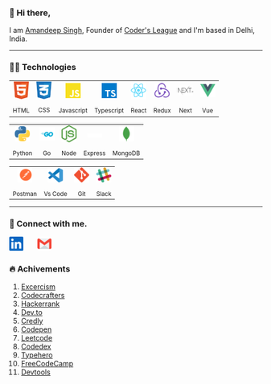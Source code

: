 
### 👋 Hi there, 
I am <a href="https://singhamandeep007.github.io/">Amandeep Singh</a>, Founder of <a href="https://codersleague.onrender.com/">Coder's League</a> and I'm based in Delhi, India. 


---

### 👩‍💻 Technologies

<table >
	<tr align="center">
		<td>
			<img src="/.github/icons/html.svg" width="30"/>
		</td>
                <td>
			<img src="/.github/icons/css.svg" width="30"/>
		</td>
		<td >
			<img src="/.github/icons/javascript.svg" width="30"/>
		</td>
		<td>
			<img src="/.github/icons/typescript.svg" width="30"/>
		</td>
		<td >
			<img src="/.github/icons/react.svg" width="30"/>
		</td>	
		<td >
			<img src="/.github/icons/redux.svg" width="30"/>
		</td>
		<td >
			<img src="/.github/icons/nextjs.svg" width="30"/>
		</td>
		<td >
			<img src="/.github/icons/vue-js.svg" width="30"/>
		</td>
    </tr>
    <tr align="center" >
	<td><sub>HTML</sub></td>
	<td><sub>CSS<sub></td>
    	<td><sub>Javascript</sub></td>
    	<td><sub>Typescript</sub></td>
    	<td><sub>React</sub></td>
	<td><sub>Redux</sub></td>
	<td><sub>Next</sub></td>
	<td><sub>Vue</sub></td>
    </tr>
</table>
<table >
	<tr align="center">
		<td >
			<img src="/.github/icons/python.svg" width="30"/>
		</td>
		<td >
			<img src="/.github/icons/golang.svg" width="30"/>
		</td>
		<td >
			<img src="/.github/icons/nodejs.svg" width="30"/>
		</td>
		<td >
			<img src="/.github/icons/express.svg" width="30"/>
		</td>
		<td>
			<img src="/.github/icons/mongodb.svg" width="30"/>
		</td>
	</tr>
	<tr align="center">
		<td><sub>Python</sub></td>
		<td><sub>Go</sub></td>
		<td><sub>Node</sub></td>
		<td><sub>Express</sub></td>
		<td><sub>MongoDB</sub></td>
	</tr>
</table>
<table >
	<tr align="center">
		<td >
			<img src="/.github/icons/postman.svg" width="30"/>
		</td>
		<td >
			<img src="/.github/icons/visual-studio-code.svg" width="30"/>
		</td>
		<td>
			<img src="/.github/icons/git.svg" width="30"/>
		</td>
		<td>
			<img src="/.github/icons/slack.svg" width="30"/>
		</td>
	</tr>
	<tr align="center">
		<td><sub>Postman</sub></td>
		<td><sub>Vs Code</sub></td>
		<td><sub>Git</sub></td>
		<td><sub>Slack</sub></td>
	</tr>
</table>

---

### 🤝 Connect with me.

<p align="left">
<a href="https://www.linkedin.com/in/singhamandeep007/"><img src="/.github/icons/linkedin.svg" width="28"></a>&nbsp;&nbsp;&nbsp;&nbsp;&nbsp;&nbsp;
<a href="mailto:amandeep.singh.fsd@gmail.com"><img src="/.github/icons/email.svg" width="28"></a>&nbsp;&nbsp;&nbsp;&nbsp;&nbsp;&nbsp;
</p>

### 🔥 Achivements

<ol>
<li><a href="https://exercism.org/profiles/amandeepmicro">Excercism</a></li>
<li><a href="https://app.codecrafters.io/users/singhAmandeep007">Codecrafters</a></li>
<li><a href="https://www.hackerrank.com/profile/singhAmandeep007">Hackerrank</a></li>
<li><a href="https://dev.to/singhamandeep007">Dev.to</a></li>
<li><a href="https://www.credly.com/users/amandeep-singh.4de3948f">Credly</a></li>
<li><a href="https://codepen.io/singhAmandeep007">Codepen</a></li>
<li><a href="https://leetcode.com/u/singhAmandeep007">Leetcode</a></li>
<li><a href="https://www.codedex.io/@amandeep007">Codedex</a></li>
<li><a href="https://typehero.dev/@singhAmandeep007">Typehero</a>	</li>
<li><a href="https://www.freecodecamp.org/fccad451672-23e7-4c05-8cbc-d4b8c54ca550">FreeCodeCamp</a></li>
<li><a href="https://devtools.tech/users/i/Y4scdb7nz5Yphk5O0a5V">Devtools</a></li>
</ol>



